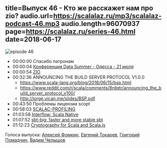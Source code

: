 title=Выпуск 46 - Кто же расскажет нам про zio?
audio.url=https://scalalaz.ru/mp3/scalalaz-podcast-46.mp3
audio.length=96070937
page=https://scalalaz.ru/series-46.html
date=2018-06-17
----

![episode 46](https://scalalaz.ru/img/episode46.jpg)

* 00:00:00 Спасибо патронам
* 00:00:04 [Конференция Data Summer - Одесса - 21 июля](https://provectus.com/datasummer/)
* 00:00:54 [ZIO](https://github.com/scalaz/scalaz-zio)
* 00:32:36 ANNOUNCING THE BUILD SERVER PROTOCOL V1.0.0
    * <https://www.scala-lang.org/blog/2018/06/15/bsp.html>
    * <https://www.reddit.com/r/scala/comments/8rdqtr/announcing_the_build_server_protocol_v100/>
    * <http://jorge.vican.me/slides/BSP.pdf>
* 00:43:50 Проблемы лицензии scopt
* 00:58:03 [SCALAC-PROFILING](https://www.scala-lang.org/blog/2018/06/04/scalac-profiling.html)
* 01:03:58 [Interflow: Scala Native](http://www.scala-native.org/en/latest/blog/interflow.html)
* 01:07:52 [sbt-big: faster and more stable sbt](https://github.com/olafurpg/sbt-big)
* 01:12:23 [Cryptography for Scala and Scala.js](https://github.com/fluencelabs/crypto)

Голоса выпуска:
[Алексей Фомкин](http://github.com/fomkin),
[Евгений Токарев](https://twitter.com/strobegen),
[Григорий Помадчин](https://github.com/pomadchin),
[Вадим Челышов](http://github.com/dos65)
